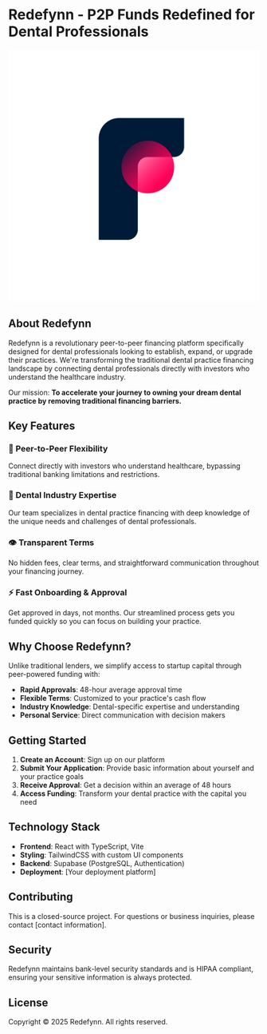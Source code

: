 # Redefynn - P2P Funds Redefined for Dental Professionals

![Redefynn Logo](./src/assets/Logo.jpeg)

## About Redefynn

Redefynn is a revolutionary peer-to-peer financing platform specifically designed for dental professionals looking to establish, expand, or upgrade their practices. We're transforming the traditional dental practice financing landscape by connecting dental professionals directly with investors who understand the healthcare industry.

Our mission: **To accelerate your journey to owning your dream dental practice by removing traditional financing barriers.**

## Key Features

### 🌟 Peer-to-Peer Flexibility
Connect directly with investors who understand healthcare, bypassing traditional banking limitations and restrictions.

### 🦷 Dental Industry Expertise
Our team specializes in dental practice financing with deep knowledge of the unique needs and challenges of dental professionals.

### 👁️ Transparent Terms
No hidden fees, clear terms, and straightforward communication throughout your financing journey.

### ⚡ Fast Onboarding & Approval
Get approved in days, not months. Our streamlined process gets you funded quickly so you can focus on building your practice.

## Why Choose Redefynn?

Unlike traditional lenders, we simplify access to startup capital through peer-powered funding with:

- **Rapid Approvals**: 48-hour average approval time
- **Flexible Terms**: Customized to your practice's cash flow
- **Industry Knowledge**: Dental-specific expertise and understanding
- **Personal Service**: Direct communication with decision makers


## Getting Started

1. **Create an Account**: Sign up on our platform
2. **Submit Your Application**: Provide basic information about yourself and your practice goals
3. **Receive Approval**: Get a decision within an average of 48 hours
4. **Access Funding**: Transform your dental practice with the capital you need

## Technology Stack

- **Frontend**: React with TypeScript, Vite
- **Styling**: TailwindCSS with custom UI components
- **Backend**: Supabase (PostgreSQL, Authentication)
- **Deployment**: [Your deployment platform]

## Contributing

This is a closed-source project. For questions or business inquiries, please contact [contact information].

## Security

Redefynn maintains bank-level security standards and is HIPAA compliant, ensuring your sensitive information is always protected.

## License

Copyright © 2025 Redefynn. All rights reserved.
